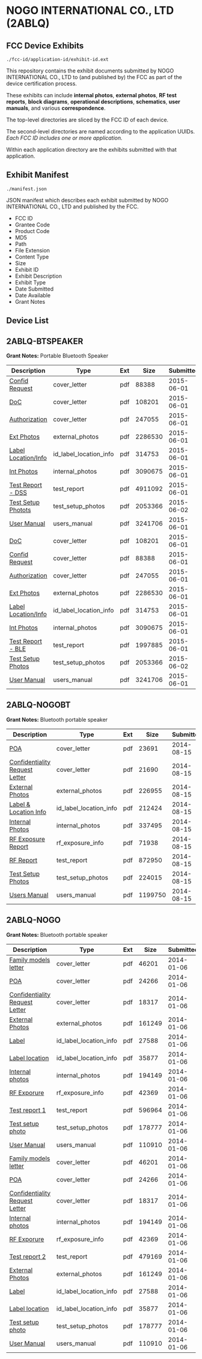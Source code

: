 # NOGO INTERNATIONAL CO., LTD (2ABLQ)
## FCC Device Exhibits

```
./fcc-id/application-id/exhibit-id.ext
```

This repository contains the exhibit documents submitted by NOGO INTERNATIONAL CO., LTD to (and published by) the FCC as part of the device certification process.

These exhibits can include **internal photos**, **external photos**, **RF test reports**, **block diagrams**, **operational descriptions**, **schematics**, **user manuals**, and various **correspondence**.

The top-level directories are sliced by the FCC ID of each device.

The second-level directories are named according to the application UUIDs. *Each FCC ID includes one or more application.*

Within each application directory are the exhibits submitted with that application. 

## Exhibit Manifest

```
./manifest.json
```

JSON manifest which describes each exhibit submitted by NOGO INTERNATIONAL CO., LTD and published by the FCC.

- FCC ID
- Grantee Code
- Product Code
- MD5
- Path
- File Extension
- Content Type
- Size
- Exhibit ID
- Exhibit Description
- Exhibit Type
- Date Submitted
- Date Available
- Grant Notes

## Device List
## 2ABLQ-BTSPEAKER
**Grant Notes:** Portable Bluetooth Speaker

| Description | Type | Ext | Size | Submitted | Available |
| ----------- | ---- | --- | ---- | --------- | --------- |
| [Confid Request](2ABLQ-BTSPEAKER/fac48fa427660a7e0d37cee20b4931da/2631740.pdf) | cover_letter | pdf | 88388 | 2015-06-01 | 2015-06-02 |
| [DoC](2ABLQ-BTSPEAKER/fac48fa427660a7e0d37cee20b4931da/2631739.pdf) | cover_letter | pdf | 108201 | 2015-06-01 | 2015-06-02 |
| [Authorization](2ABLQ-BTSPEAKER/fac48fa427660a7e0d37cee20b4931da/2631741.pdf) | cover_letter | pdf | 247055 | 2015-06-01 | 2015-06-02 |
| [Ext Photos](2ABLQ-BTSPEAKER/fac48fa427660a7e0d37cee20b4931da/2631742.pdf) | external_photos | pdf | 2286530 | 2015-06-01 | 2015-06-02 |
| [Label Location/Info](2ABLQ-BTSPEAKER/fac48fa427660a7e0d37cee20b4931da/2631744.pdf) | id_label_location_info | pdf | 314753 | 2015-06-01 | 2015-06-02 |
| [Int Photos](2ABLQ-BTSPEAKER/fac48fa427660a7e0d37cee20b4931da/2631743.pdf) | internal_photos | pdf | 3090675 | 2015-06-01 | 2015-06-02 |
| [Test Report - DSS](2ABLQ-BTSPEAKER/fac48fa427660a7e0d37cee20b4931da/2631745.pdf) | test_report | pdf | 4911092 | 2015-06-01 | 2015-06-02 |
| [Test Setup Photots](2ABLQ-BTSPEAKER/fac48fa427660a7e0d37cee20b4931da/2633587.pdf) | test_setup_photos | pdf | 2053366 | 2015-06-02 | 2015-06-02 |
| [User Manual](2ABLQ-BTSPEAKER/fac48fa427660a7e0d37cee20b4931da/2631746.pdf) | users_manual | pdf | 3241706 | 2015-06-01 | 2015-06-02 |
| [DoC](2ABLQ-BTSPEAKER/a607bc944c0850b4767b824eaebec8ba/2631739.pdf) | cover_letter | pdf | 108201 | 2015-06-01 | 2015-06-02 |
| [Confid Request](2ABLQ-BTSPEAKER/a607bc944c0850b4767b824eaebec8ba/2631740.pdf) | cover_letter | pdf | 88388 | 2015-06-01 | 2015-06-02 |
| [Authorization](2ABLQ-BTSPEAKER/a607bc944c0850b4767b824eaebec8ba/2631741.pdf) | cover_letter | pdf | 247055 | 2015-06-01 | 2015-06-02 |
| [Ext Photos](2ABLQ-BTSPEAKER/a607bc944c0850b4767b824eaebec8ba/2631742.pdf) | external_photos | pdf | 2286530 | 2015-06-01 | 2015-06-02 |
| [Label Location/Info](2ABLQ-BTSPEAKER/a607bc944c0850b4767b824eaebec8ba/2631744.pdf) | id_label_location_info | pdf | 314753 | 2015-06-01 | 2015-06-02 |
| [Int Photos](2ABLQ-BTSPEAKER/a607bc944c0850b4767b824eaebec8ba/2631743.pdf) | internal_photos | pdf | 3090675 | 2015-06-01 | 2015-06-02 |
| [Test Report - BLE](2ABLQ-BTSPEAKER/a607bc944c0850b4767b824eaebec8ba/2631805.pdf) | test_report | pdf | 1997885 | 2015-06-01 | 2015-06-02 |
| [Test Setup Photos](2ABLQ-BTSPEAKER/a607bc944c0850b4767b824eaebec8ba/2633587.pdf) | test_setup_photos | pdf | 2053366 | 2015-06-02 | 2015-06-02 |
| [User Manual](2ABLQ-BTSPEAKER/a607bc944c0850b4767b824eaebec8ba/2631746.pdf) | users_manual | pdf | 3241706 | 2015-06-01 | 2015-06-02 |
## 2ABLQ-NOGOBT
**Grant Notes:** Bluetooth portable speaker

| Description | Type | Ext | Size | Submitted | Available |
| ----------- | ---- | --- | ---- | --------- | --------- |
| [POA](2ABLQ-NOGOBT/97371898ca133f75d228da1f2208224e/2359055.pdf) | cover_letter | pdf | 23691 | 2014-08-15 | 2014-08-15 |
| [Confidentiality Request Letter](2ABLQ-NOGOBT/97371898ca133f75d228da1f2208224e/2359056.pdf) | cover_letter | pdf | 21690 | 2014-08-15 | 2014-08-15 |
| [External Photos](2ABLQ-NOGOBT/97371898ca133f75d228da1f2208224e/2359060.pdf) | external_photos | pdf | 226955 | 2014-08-15 | 2014-08-15 |
| [Label & Location Info](2ABLQ-NOGOBT/97371898ca133f75d228da1f2208224e/2359062.pdf) | id_label_location_info | pdf | 212424 | 2014-08-15 | 2014-08-15 |
| [Internal Photos](2ABLQ-NOGOBT/97371898ca133f75d228da1f2208224e/2359061.pdf) | internal_photos | pdf | 337495 | 2014-08-15 | 2014-08-15 |
| [RF Exposure Report](2ABLQ-NOGOBT/97371898ca133f75d228da1f2208224e/2359065.pdf) | rf_exposure_info | pdf | 71938 | 2014-08-15 | 2014-08-15 |
| [RF Report](2ABLQ-NOGOBT/97371898ca133f75d228da1f2208224e/2359064.pdf) | test_report | pdf | 872950 | 2014-08-15 | 2014-08-15 |
| [Test Setup Photos](2ABLQ-NOGOBT/97371898ca133f75d228da1f2208224e/2359066.pdf) | test_setup_photos | pdf | 224015 | 2014-08-15 | 2014-08-15 |
| [Users Manual](2ABLQ-NOGOBT/97371898ca133f75d228da1f2208224e/2359063.pdf) | users_manual | pdf | 1199750 | 2014-08-15 | 2014-08-15 |
## 2ABLQ-NOGO
**Grant Notes:** Bluetooth portable speaker

| Description | Type | Ext | Size | Submitted | Available |
| ----------- | ---- | --- | ---- | --------- | --------- |
| [Family models letter](2ABLQ-NOGO/e82569f8ce461303aeadba7dd098b7aa/2158654.pdf) | cover_letter | pdf | 46201 | 2014-01-06 | 2014-01-07 |
| [POA](2ABLQ-NOGO/e82569f8ce461303aeadba7dd098b7aa/2158655.pdf) | cover_letter | pdf | 24266 | 2014-01-06 | 2014-01-07 |
| [Confidentiality Request Letter](2ABLQ-NOGO/e82569f8ce461303aeadba7dd098b7aa/2158656.pdf) | cover_letter | pdf | 18317 | 2014-01-06 | 2014-01-07 |
| [External Photos](2ABLQ-NOGO/e82569f8ce461303aeadba7dd098b7aa/2158664.pdf) | external_photos | pdf | 161249 | 2014-01-06 | 2014-01-07 |
| [Label](2ABLQ-NOGO/e82569f8ce461303aeadba7dd098b7aa/2158666.pdf) | id_label_location_info | pdf | 27588 | 2014-01-06 | 2014-01-07 |
| [Label location](2ABLQ-NOGO/e82569f8ce461303aeadba7dd098b7aa/2158667.pdf) | id_label_location_info | pdf | 35877 | 2014-01-06 | 2014-01-07 |
| [Internal photos](2ABLQ-NOGO/e82569f8ce461303aeadba7dd098b7aa/2158665.pdf) | internal_photos | pdf | 194149 | 2014-01-06 | 2014-01-07 |
| [RF Exporure](2ABLQ-NOGO/e82569f8ce461303aeadba7dd098b7aa/2158662.pdf) | rf_exposure_info | pdf | 42369 | 2014-01-06 | 2014-01-07 |
| [Test report 1](2ABLQ-NOGO/e82569f8ce461303aeadba7dd098b7aa/2158675.pdf) | test_report | pdf | 596964 | 2014-01-06 | 2014-01-07 |
| [Test setup photo](2ABLQ-NOGO/e82569f8ce461303aeadba7dd098b7aa/2158663.pdf) | test_setup_photos | pdf | 178777 | 2014-01-06 | 2014-01-07 |
| [User Manual](2ABLQ-NOGO/e82569f8ce461303aeadba7dd098b7aa/2158668.pdf) | users_manual | pdf | 110910 | 2014-01-06 | 2014-01-07 |
| [Family models letter](2ABLQ-NOGO/49d3e9d3ca0c316bfce9d5f8a0ebf762/2158654.pdf) | cover_letter | pdf | 46201 | 2014-01-06 | 2014-01-07 |
| [POA](2ABLQ-NOGO/49d3e9d3ca0c316bfce9d5f8a0ebf762/2158655.pdf) | cover_letter | pdf | 24266 | 2014-01-06 | 2014-01-07 |
| [Confidentiality Request Letter](2ABLQ-NOGO/49d3e9d3ca0c316bfce9d5f8a0ebf762/2158656.pdf) | cover_letter | pdf | 18317 | 2014-01-06 | 2014-01-07 |
| [Internal photos](2ABLQ-NOGO/49d3e9d3ca0c316bfce9d5f8a0ebf762/2158665.pdf) | internal_photos | pdf | 194149 | 2014-01-06 | 2014-01-07 |
| [RF Exporure](2ABLQ-NOGO/49d3e9d3ca0c316bfce9d5f8a0ebf762/2158662.pdf) | rf_exposure_info | pdf | 42369 | 2014-01-06 | 2014-01-07 |
| [Test report 2](2ABLQ-NOGO/49d3e9d3ca0c316bfce9d5f8a0ebf762/2158661.pdf) | test_report | pdf | 479169 | 2014-01-06 | 2014-01-07 |
| [External Photos](2ABLQ-NOGO/49d3e9d3ca0c316bfce9d5f8a0ebf762/2158664.pdf) | external_photos | pdf | 161249 | 2014-01-06 | 2014-01-07 |
| [Label](2ABLQ-NOGO/49d3e9d3ca0c316bfce9d5f8a0ebf762/2158666.pdf) | id_label_location_info | pdf | 27588 | 2014-01-06 | 2014-01-07 |
| [Label location](2ABLQ-NOGO/49d3e9d3ca0c316bfce9d5f8a0ebf762/2158667.pdf) | id_label_location_info | pdf | 35877 | 2014-01-06 | 2014-01-07 |
| [Test setup photo](2ABLQ-NOGO/49d3e9d3ca0c316bfce9d5f8a0ebf762/2158663.pdf) | test_setup_photos | pdf | 178777 | 2014-01-06 | 2014-01-07 |
| [User Manual](2ABLQ-NOGO/49d3e9d3ca0c316bfce9d5f8a0ebf762/2158668.pdf) | users_manual | pdf | 110910 | 2014-01-06 | 2014-01-07 |

